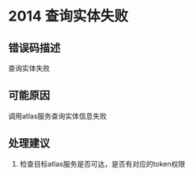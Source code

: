 # 2014 查询实体失败<a name="dgc_01_343"></a>

## 错误码描述<a name="zh-cn_topic_0000001114159048_section7590102418269"></a>

查询实体失败

## 可能原因<a name="zh-cn_topic_0000001114159048_section10191175311268"></a>

调用atlas服务查询实体信息失败

## 处理建议<a name="zh-cn_topic_0000001114159048_section16496111274"></a>

1.  检查目标atlas服务是否可达，是否有对应的token权限

